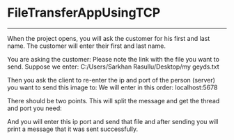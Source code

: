 # FileTransferAppUsingTCP
----------------

When the project opens, you will ask the customer for his first and last name. The customer will enter their first and last name.

You are asking the customer:
Please note the link with the file you want to send. Suppose we enter:
C:/Users/Sarkhan Rasullu/Desktop/my geyds.txt

Then you ask the client to re-enter the ip and port of the person (server) you want to send this image to:
We will enter in this order:
localhost:5678

There should be two points. This will split the message and get the thread and port you need:

And you will enter this ip port and send that file and after sending you will print a message that it was sent successfully.
